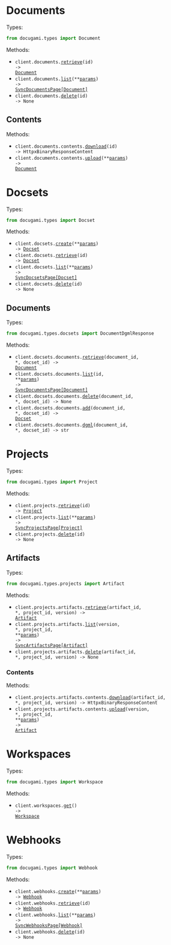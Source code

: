 # Documents

Types:

```python
from docugami.types import Document
```

Methods:

- <code title="get /documents/{id}">client.documents.<a href="./src/docugami/resources/documents/documents.py">retrieve</a>(id) -> <a href="./src/docugami/types/document.py">Document</a></code>
- <code title="get /documents">client.documents.<a href="./src/docugami/resources/documents/documents.py">list</a>(\*\*<a href="src/docugami/types/document_list_params.py">params</a>) -> <a href="./src/docugami/types/document.py">SyncDocumentsPage[Document]</a></code>
- <code title="delete /documents/{id}">client.documents.<a href="./src/docugami/resources/documents/documents.py">delete</a>(id) -> None</code>

## Contents

Methods:

- <code title="get /documents/{id}/content">client.documents.contents.<a href="./src/docugami/resources/documents/contents.py">download</a>(id) -> HttpxBinaryResponseContent</code>
- <code title="post /documents/content">client.documents.contents.<a href="./src/docugami/resources/documents/contents.py">upload</a>(\*\*<a href="src/docugami/types/documents/content_upload_params.py">params</a>) -> <a href="./src/docugami/types/document.py">Document</a></code>

# Docsets

Types:

```python
from docugami.types import Docset
```

Methods:

- <code title="post /docsets">client.docsets.<a href="./src/docugami/resources/docsets/docsets.py">create</a>(\*\*<a href="src/docugami/types/docset_create_params.py">params</a>) -> <a href="./src/docugami/types/docset.py">Docset</a></code>
- <code title="get /docsets/{id}">client.docsets.<a href="./src/docugami/resources/docsets/docsets.py">retrieve</a>(id) -> <a href="./src/docugami/types/docset.py">Docset</a></code>
- <code title="get /docsets">client.docsets.<a href="./src/docugami/resources/docsets/docsets.py">list</a>(\*\*<a href="src/docugami/types/docset_list_params.py">params</a>) -> <a href="./src/docugami/types/docset.py">SyncDocsetsPage[Docset]</a></code>
- <code title="delete /docsets/{id}">client.docsets.<a href="./src/docugami/resources/docsets/docsets.py">delete</a>(id) -> None</code>

## Documents

Types:

```python
from docugami.types.docsets import DocumentDgmlResponse
```

Methods:

- <code title="get /docsets/{docsetId}/documents/{documentId}">client.docsets.documents.<a href="./src/docugami/resources/docsets/documents.py">retrieve</a>(document_id, \*, docset_id) -> <a href="./src/docugami/types/document.py">Document</a></code>
- <code title="get /docsets/{id}/documents">client.docsets.documents.<a href="./src/docugami/resources/docsets/documents.py">list</a>(id, \*\*<a href="src/docugami/types/docsets/document_list_params.py">params</a>) -> <a href="./src/docugami/types/document.py">SyncDocumentsPage[Document]</a></code>
- <code title="delete /docsets/{docsetId}/documents/{documentId}">client.docsets.documents.<a href="./src/docugami/resources/docsets/documents.py">delete</a>(document_id, \*, docset_id) -> None</code>
- <code title="put /docsets/{docsetId}/documents/{documentId}">client.docsets.documents.<a href="./src/docugami/resources/docsets/documents.py">add</a>(document_id, \*, docset_id) -> <a href="./src/docugami/types/docset.py">Docset</a></code>
- <code title="get /docsets/{docsetId}/documents/{documentId}/dgml">client.docsets.documents.<a href="./src/docugami/resources/docsets/documents.py">dgml</a>(document_id, \*, docset_id) -> str</code>

# Projects

Types:

```python
from docugami.types import Project
```

Methods:

- <code title="get /projects/{id}">client.projects.<a href="./src/docugami/resources/projects/projects.py">retrieve</a>(id) -> <a href="./src/docugami/types/project.py">Project</a></code>
- <code title="get /projects">client.projects.<a href="./src/docugami/resources/projects/projects.py">list</a>(\*\*<a href="src/docugami/types/project_list_params.py">params</a>) -> <a href="./src/docugami/types/project.py">SyncProjectsPage[Project]</a></code>
- <code title="delete /projects/{id}">client.projects.<a href="./src/docugami/resources/projects/projects.py">delete</a>(id) -> None</code>

## Artifacts

Types:

```python
from docugami.types.projects import Artifact
```

Methods:

- <code title="get /projects/{projectId}/artifacts/{version}/{artifactId}">client.projects.artifacts.<a href="./src/docugami/resources/projects/artifacts/artifacts.py">retrieve</a>(artifact_id, \*, project_id, version) -> <a href="./src/docugami/types/projects/artifact.py">Artifact</a></code>
- <code title="get /projects/{projectId}/artifacts/{version}">client.projects.artifacts.<a href="./src/docugami/resources/projects/artifacts/artifacts.py">list</a>(version, \*, project_id, \*\*<a href="src/docugami/types/projects/artifact_list_params.py">params</a>) -> <a href="./src/docugami/types/projects/artifact.py">SyncArtifactsPage[Artifact]</a></code>
- <code title="delete /projects/{projectId}/artifacts/{version}/{artifactId}">client.projects.artifacts.<a href="./src/docugami/resources/projects/artifacts/artifacts.py">delete</a>(artifact_id, \*, project_id, version) -> None</code>

### Contents

Methods:

- <code title="get /projects/{projectId}/artifacts/{version}/{artifactId}/content">client.projects.artifacts.contents.<a href="./src/docugami/resources/projects/artifacts/contents.py">download</a>(artifact_id, \*, project_id, version) -> HttpxBinaryResponseContent</code>
- <code title="post /projects/{projectId}/artifacts/{version}/content">client.projects.artifacts.contents.<a href="./src/docugami/resources/projects/artifacts/contents.py">upload</a>(version, \*, project_id, \*\*<a href="src/docugami/types/projects/artifacts/content_upload_params.py">params</a>) -> <a href="./src/docugami/types/projects/artifact.py">Artifact</a></code>

# Workspaces

Types:

```python
from docugami.types import Workspace
```

Methods:

- <code title="get /workspace">client.workspaces.<a href="./src/docugami/resources/workspaces.py">get</a>() -> <a href="./src/docugami/types/workspace.py">Workspace</a></code>

# Webhooks

Types:

```python
from docugami.types import Webhook
```

Methods:

- <code title="post /webhooks">client.webhooks.<a href="./src/docugami/resources/webhooks.py">create</a>(\*\*<a href="src/docugami/types/webhook_create_params.py">params</a>) -> <a href="./src/docugami/types/webhook.py">Webhook</a></code>
- <code title="get /webhooks/{id}">client.webhooks.<a href="./src/docugami/resources/webhooks.py">retrieve</a>(id) -> <a href="./src/docugami/types/webhook.py">Webhook</a></code>
- <code title="get /webhooks">client.webhooks.<a href="./src/docugami/resources/webhooks.py">list</a>(\*\*<a href="src/docugami/types/webhook_list_params.py">params</a>) -> <a href="./src/docugami/types/webhook.py">SyncWebhooksPage[Webhook]</a></code>
- <code title="delete /webhooks/{id}">client.webhooks.<a href="./src/docugami/resources/webhooks.py">delete</a>(id) -> None</code>
